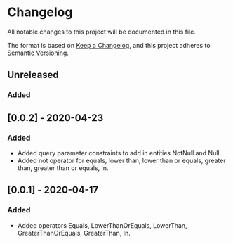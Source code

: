 # Changelog
All notable changes to this project will be documented in this file.

The format is based on [Keep a Changelog](https://keepachangelog.com/en/1.0.0/),
and this project adheres to [Semantic Versioning](https://semver.org/spec/v2.0.0.html).

## Unreleased

### Added



## [0.0.2] - 2020-04-23

### Added

- Added query parameter constraints to add in entities NotNull and Null.
- Added not operator for equals, lower than, lower than or equals, greater than, greater than or equals, in.

## [0.0.1] - 2020-04-17

### Added

- Added operators Equals, LowerThanOrEquals, LowerThan, GreaterThanOrEquals, GreaterThan, In.